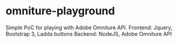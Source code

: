 # omniture-playground

Simple PoC for playing with Adobe Omniture API.
Frontend: Jquery, Bootstrap 3, Ladda buttons
Backend: NodeJS, Adobe Omniture API